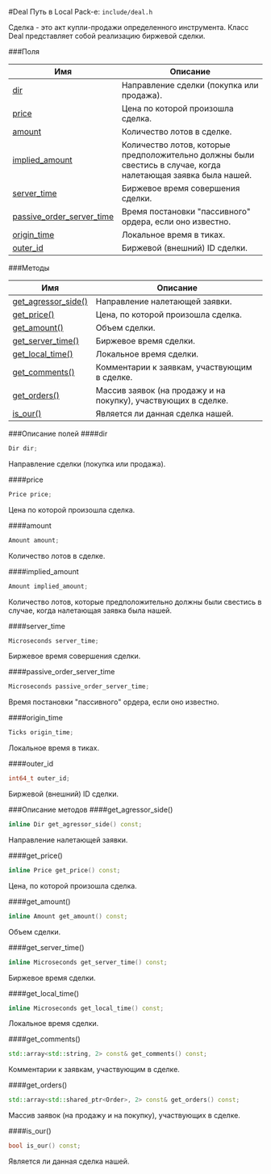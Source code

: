 #Deal
Путь в Local Pack-е: `include/deal.h`

Сделка - это акт купли-продажи определенного инструмента.
Класс Deal представляет собой реализацию биржевой сделки.

###Поля

|Имя| Описание|
|------------------|--------------------|
|[dir](#dir)|Направление сделки (покупка или продажа).|
|[price](#price)|Цена по которой произошла сделка.|
|[amount](#amount)|Количество лотов в сделке.|
|[implied_amount](#implied_amount)|Количество лотов, которые предположительно должны были свестись в случае, когда налетающая заявка была нашей.|
|[server_time](#server_time)|Биржевое время совершения сделки.|
|[passive_order_server_time](#passive_order_server_time)|Время постановки "пассивного" ордера, если оно известно.|
|[origin_time](#origin_time)|Локальное время в тиках.|
|[outer_id](#outer_id)|Биржевой (внешний) ID сделки.|

###Методы

|Имя| Описание|
|------------------|--------------------|
|[get_agressor_side()](#get_agressor_side)|Направление налетающей заявки.|
|[get_price()](#get_price)|Цена, по которой произошла сделка.|
|[get_amount()](#get_amount)|Объем сделки.|
|[get_server_time()](#get_server_time)|Биржевое время сделки.|
|[get_local_time()](#get_local_time)|Локальное время сделки.|
|[get_comments()](#get_comments)|Комментарии к заявкам, участвующим в сделке.|
|[get_orders()](#get_orders)|Массив заявок (на продажу и на покупку), участвующих в сделке.|
|[is_our()](#is_our)|Является ли данная сделка нашей.|

###Описание полей
<a name="dir"></a>
####dir
```c++
Dir dir;
```
Направление сделки (покупка или продажа).

<a name="price"></a>
####price
```c++
Price price;
```
Цена по которой произошла сделка.

<a name="amount"></a>
####amount
```c++
Amount amount;
```
Количество лотов в сделке.

<a name="implied_amount"></a>
####implied_amount
```c++
Amount implied_amount;
```
Количество лотов, которые предположительно должны были свестись в случае, когда налетающая заявка была нашей.

<a name="server_time"></a>
####server_time
```c++
Microseconds server_time;
```
Биржевое время совершения сделки.

<a name="passive_order_server_time"></a>
####passive_order_server_time
```c++
Microseconds passive_order_server_time;
```
Время постановки "пассивного" ордера, если оно известно.

<a name="origin_time"></a>
####origin_time
```c++
Ticks origin_time;
```
Локальное время в тиках.

<a name="outer_id"></a>
####outer_id
```c++
int64_t outer_id;
```
Биржевой (внешний) ID сделки.


###Описание методов
<a name="get_agressor_side"></a>
####get_agressor_side()
```c++
inline Dir get_agressor_side() const;
```
Направление налетающей заявки.

<a name="get_price"></a>
####get_price()
```c++
inline Price get_price() const;
```
Цена, по которой произошла сделка.

<a name="get_amount"></a>
####get_amount()
```c++
inline Amount get_amount() const;
```
Объем сделки.

<a name="get_server_time"></a>
####get_server_time()
```c++
inline Microseconds get_server_time() const;
```
Биржевое время сделки.

<a name="get_local_time"></a>
####get_local_time()
```c++
inline Microseconds get_local_time() const;
```
Локальное время сделки.

<a name="get_comments"></a>
####get_comments()
```c++
std::array<std::string, 2> const& get_comments() const;
```
Комментарии к заявкам, участвующим в сделке.

<a name="get_orders"></a>
####get_orders()
```c++
std::array<std::shared_ptr<Order>, 2> const& get_orders() const;
```
Массив заявок (на продажу и на покупку), участвующих в сделке.

<a name="is_our"></a>
####is_our()
```c++
bool is_our() const;
```
Является ли данная сделка нашей.


